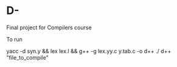 # D-
Final project for Compilers course

To run

yacc -d syn.y && lex lex.l && g++ -g lex.yy.c y.tab.c -o d++
./ d++ "file_to_compile"
